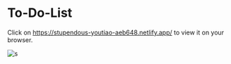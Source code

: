 # To-Do-List
Click on https://stupendous-youtiao-aeb648.netlify.app/ to view it on your browser.

![s](https://github.com/PariBainsla/To-Do-List/assets/153187084/b983a903-77c6-44b4-b9c6-fa8c38b427d2)
